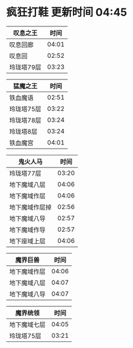 # 疯狂打鞋 更新时间 04:45

| 叹息之王   | 时间    |
|--------|-------|
| 叹息回廊 | 04:01 |
| 叹息回 | 02:52 |
| 玲珑塔79层 | 03:23 |

| 猛魔之王   | 时间    |
|--------|-------|
| 铁血魔语 | 02:51 |
| 玲珑塔75层 | 03:22 |
| 玲珑塔78层 | 03:24 |
| 玲珑塔8层 | 03:24 |
| 铁血魔宫 | 04:01 |

| 鬼火人马   | 时间    |
|--------|-------|
| 玲珑塔77层 | 03:20 |
| 地下魔域八层 | 04:06 |
| 地下魔域作层 | 04:06 |
| 地下魔域作层掉 | 02:56 |
| 地下魔域八导 | 02:57 |
| 地下魔域作导 | 02:57 |
| 地下座域上层 | 04:06 |

| 魔界巨兽   | 时间    |
|--------|-------|
| 地下魔域作层 | 04:06 |
| 地下魔域八层 | 04:07 |
| 地下魔域八导 | 04:07 |

| 魔界统领   | 时间    |
|--------|-------|
| 地下魔域七层 | 04:05 |
| 玲珑塔75层 | 03:21 |